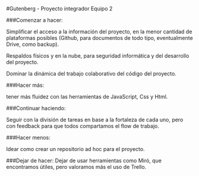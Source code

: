 #Gutenberg - Proyecto integrador Equipo 2

###Comenzar a hacer: 

Simplificar el acceso a la información del proyecto, en la menor cantidad de plataformas posibles (Github, para documentos de todo tipo, eventualmente Drive, como backup). 

Respaldos físicos y en la nube, para seguridad informática y del desarrollo del proyecto.

Dominar la dinámica del trabajo colaborativo del código del proyecto.

###Hacer más: 

tener más fluidez con las herramientas de JavaScript, Css y Html.
 
###Continuar haciendo: 

Seguir con la división de tareas en base a la fortaleza de cada uno, pero con feedback para que todos compartamos el flow de trabajo.

###Hacer menos: 

Idear como crear un repositorio ad hoc para el proyecto.

###Dejar de hacer: Dejar de usar herramientas como Miró, que encontramos útiles, pero valoramos más el uso de Trello.
